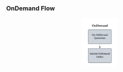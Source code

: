 ### OnDemand Flow

<p align="center">
<img src="../../Pictures/ondemand.png" alt="OnDemand Flow" style="width:20%; margin:0; padding:0;">
</p>
